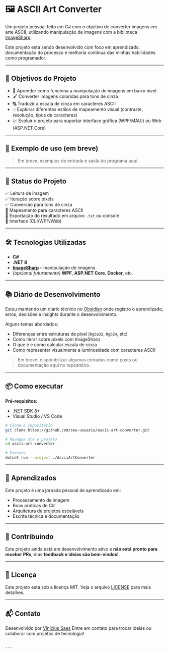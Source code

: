 # 🖼️ ASCII Art Converter

Um projeto pessoal feito em C# com o objetivo de converter imagens em arte ASCII, utilizando manipulação de imagens com a biblioteca [ImageSharp](https://github.com/SixLabors/ImageSharp).

Este projeto está sendo desenvolvido com foco em aprendizado, documentação do processo e melhoria contínua das minhas habilidades como programador.

---

## 🚀 Objetivos do Projeto

- 🧠 Aprender como funciona a manipulação de imagens em baixo nível
- 🖌️ Converter imagens coloridas para tons de cinza
- 🔠 Traduzir a escala de cinza em caracteres ASCII
- 💡 Explorar diferentes estilos de mapeamento visual (contraste, resolução, tipos de caracteres)
- 📈 Evoluir o projeto para suportar interface gráfica (WPF/MAUI) ou Web (ASP.NET Core)

---

## 📸 Exemplo de uso (em breve)

> Em breve, exemplos de entrada e saída do programa aqui.

---

## 🧪 Status do Projeto

✅ Leitura de imagem  
✅ Iteração sobre pixels  
✅ Conversão para tons de cinza  
🔲 Mapeamento para caracteres ASCII  
🔲 Exportação do resultado em arquivo `.txt` ou console  
🔲 Interface (CLI/WPF/Web)

---

## 🛠️ Tecnologias Utilizadas

- **C#**
- **.NET 8**
- **[ImageSharp](https://github.com/SixLabors/ImageSharp)** – manipulação de imagens
- *(opcional futuramente)* **WPF**, **ASP.NET Core**, **Docker**, etc.

---

## 📚 Diário de Desenvolvimento

Estou mantendo um diário técnico no [Obsidian](https://obsidian.md) onde registro o aprendizado, erros, decisões e insights durante o desenvolvimento.

Alguns temas abordados:
- Diferenças entre estruturas de pixel (`Rgba32`, `Rgb24`, etc)
- Como iterar sobre pixels com ImageSharp
- O que é e como calcular escala de cinza
- Como representar visualmente a luminosidade com caracteres ASCII

> Em breve: disponibilizar algumas entradas como posts ou documentação aqui no repositório.

---

## 📦 Como executar

**Pré-requisitos:**
- [.NET SDK 8+](https://dotnet.microsoft.com/en-us/download)
- Visual Studio / VS Code

```bash
# Clone o repositório
git clone https://github.com/seu-usuario/ascii-art-converter.git

# Navegue até o projeto
cd ascii-art-converter

# Execute
dotnet run --project ./AsciiArtConverter
````
---

## 🧠 Aprendizados

Este projeto é uma jornada pessoal de aprendizado em:

* Processamento de imagem
* Boas práticas de C#
* Arquitetura de projetos escaláveis
* Escrita técnica e documentação

---

## 🤝 Contribuindo

Este projeto ainda está em desenvolvimento ativo e **não está pronto para receber PRs**, mas **feedback e ideias são bem-vindos!**

---

## 📄 Licença

Este projeto está sob a licença MIT. Veja o arquivo [LICENSE](LICENSE) para mais detalhes.

---

## 📬 Contato

Desenvolvido por [Vinícius Saes](https://www.linkedin.com/in/seu-linkedin)
Entre em contato para trocar ideias ou colaborar com projetos de tecnologia!

```

---
